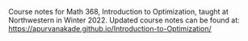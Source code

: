 
Course notes for Math 368, Introduction to Optimization, taught at Northwestern in Winter 2022.
Updated course notes can be found at: https://apurvanakade.github.io/Introduction-to-Optimization/
